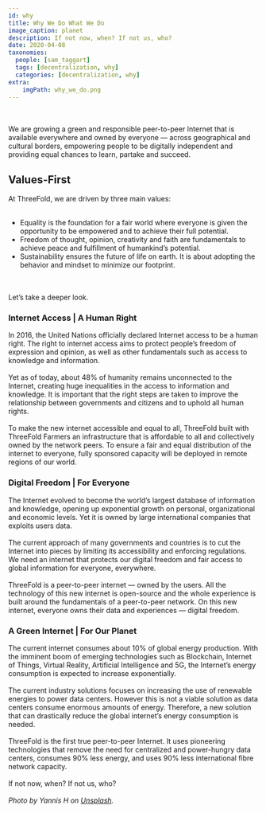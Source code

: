 ```yaml
---
id: why
title: Why We Do What We Do
image_caption: planet
description: If not now, when? If not us, who?
date: 2020-04-08
taxonomies:
  people: [sam_taggart]
  tags: [decentralization, why]
  categories: [decentralization, why]
extra:
    imgPath: why_we_do.png
---
```

<br/>
<br/>
We are growing a green and responsible peer-to-peer Internet that is available everywhere and owned by everyone — across geographical and cultural borders, empowering people to be digitally independent and providing equal chances to learn, partake and succeed.

## Values-First

At ThreeFold, we are driven by three main values:
<br/>
<br/>
- Equality is the foundation for a fair world where everyone is given the opportunity to be empowered and to achieve their full potential.
- Freedom of thought, opinion, creativity and faith are fundamentals to achieve peace and fulfillment of humankind’s potential.
- Sustainability ensures the future of life on earth. It is about adopting the behavior and mindset to minimize our footprint.
<br/>
<br/>
Let’s take a deeper look.

### Internet Access | A Human Right

In 2016, the United Nations officially declared Internet access to be a human right. The right to internet access aims to protect people’s freedom of expression and opinion, as well as other fundamentals such as access to knowledge and information.
<br/>
<br/>
Yet as of today, about 48% of humanity remains unconnected to the Internet, creating huge inequalities in the access to information and knowledge. It is important that the right steps are taken to improve the relationship between governments and citizens and to uphold all human rights.
<br/>
<br/>
To make the new internet accessible and equal to all, ThreeFold built with ThreeFold Farmers an infrastructure that is affordable to all and collectively owned by the network peers. To ensure a fair and equal distribution of the internet to everyone, fully sponsored capacity will be deployed in remote regions of our world.

### Digital Freedom | For Everyone

The Internet evolved to become the world’s largest database of information and knowledge, opening up exponential growth on personal, organizational and economic levels. Yet it is owned by large international companies that exploits users data.
<br/>
<br/>
The current approach of many governments and countries is to cut the Internet into pieces by limiting its accessibility and enforcing regulations. We need an internet that protects our digital freedom and fair access to global information for everyone, everywhere.
<br/>
<br/>
ThreeFold is a peer-to-peer internet — owned by the users. All the technology of this new internet is open-source and the whole experience is built around the fundamentals of a peer-to-peer network. On this new internet, everyone owns their data and experiences — digital freedom.

### A Green Internet | For Our Planet

The current internet consumes about 10% of global energy production. With the imminent boom of emerging technologies such as Blockchain, Internet of Things, Virtual Reality, Artificial Intelligence and 5G, the Internet’s energy consumption is expected to increase exponentially.
<br/>
<br/>
The current industry solutions focuses on increasing the use of renewable energies to power data centers. However this is not a viable solution as data centers consume enormous amounts of energy. Therefore, a new solution that can drastically reduce the global internet’s energy consumption is needed.
<br/>
<br/>
ThreeFold is the first true peer-to-peer Internet. It uses pioneering technologies that remove the need for centralized and power-hungry data centers, consumes 90% less energy, and uses 90% less international fibre network capacity.
<br/>
<br/>
If not now, when? If not us, who?
<br/>
<br/>
*Photo by Yannis H on [Unsplash](https://unsplash.com/photos/uaPaEM7MiQQ).*
